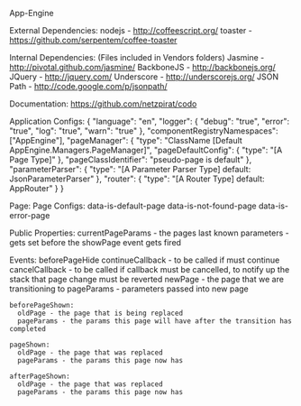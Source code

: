 App-Engine


External Dependencies:
  nodejs         - http://coffeescript.org/
  toaster        - https://github.com/serpentem/coffee-toaster

Internal Dependencies: (Files included in Vendors folders)
  Jasmine        - http://pivotal.github.com/jasmine/
  BackboneJS     - http://backbonejs.org/
  JQuery         - http://jquery.com/
  Underscore     - http://underscorejs.org/
  JSON Path      - http://code.google.com/p/jsonpath/

Documentation:
  https://github.com/netzpirat/codo



Application Configs:
  {
    "language": "en",
    "logger": {
      "debug": "true",
      "error": "true",
      "log": "true",
      "warn": "true"
    },
    "componentRegistryNamespaces": ["AppEngine"],
    "pageManager": {
      "type": "ClassName [Default AppEngine.Managers.PageManager]",
      "pageDefaultConfig": {
        "type": "[A Page Type]"
      },
      "pageClassIdentifier": "pseudo-page is default"
    },
    "parameterParser": {
      "type": "[A Parameter Parser Type] default: JsonParameterParser"
    },
    "router": {
      "type": "[A Router Type] default: AppRouter"
    }
  }


Page:
  Page Configs:
    data-is-default-page
    data-is-not-found-page
    data-is-error-page

  Public Properties:
    currentPageParams - the pages last known parameters - gets set before the showPage event gets fired

  Events:
    beforePageHide
      continueCallback - to be called if must continue
      cancelCallback - to be called if callback must be cancelled, to notify up the stack that page change must be reverted
      newPage - the page that we are transitioning to
      pageParams - parameters passed into new page

    beforePageShown:
      oldPage - the page that is being replaced
      pageParams - the params this page will have after the transition has completed

    pageShown:
      oldPage - the page that was replaced
      pageParams - the params this page now has

    afterPageShown:
      oldPage - the page that was replaced
      pageParams - the params this page now has







      

